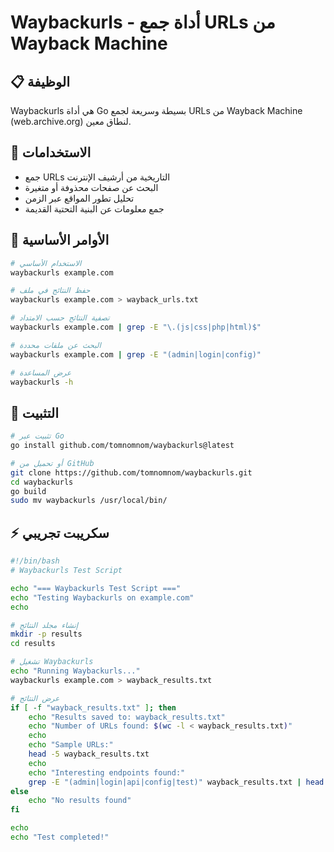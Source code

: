 # Waybackurls - أداة جمع URLs من Wayback Machine

## 📋 الوظيفة
Waybackurls هي أداة Go بسيطة وسريعة لجمع URLs من Wayback Machine (web.archive.org) لنطاق معين.

## 🚀 الاستخدامات
- جمع URLs التاريخية من أرشيف الإنترنت
- البحث عن صفحات محذوفة أو متغيرة
- تحليل تطور المواقع عبر الزمن
- جمع معلومات عن البنية التحتية القديمة

## 📝 الأوامر الأساسية
```bash
# الاستخدام الأساسي
waybackurls example.com

# حفظ النتائج في ملف
waybackurls example.com > wayback_urls.txt

# تصفية النتائج حسب الامتداد
waybackurls example.com | grep -E "\.(js|css|php|html)$"

# البحث عن ملفات محددة
waybackurls example.com | grep -E "(admin|login|config)"

# عرض المساعدة
waybackurls -h
```

## 🔧 التثبيت
```bash
# تثبيت عبر Go
go install github.com/tomnomnom/waybackurls@latest

# أو تحميل من GitHub
git clone https://github.com/tomnomnom/waybackurls.git
cd waybackurls
go build
sudo mv waybackurls /usr/local/bin/
```

## ⚡ سكريبت تجريبي
```bash
#!/bin/bash
# Waybackurls Test Script

echo "=== Waybackurls Test Script ==="
echo "Testing Waybackurls on example.com"
echo

# إنشاء مجلد النتائج
mkdir -p results
cd results

# تشغيل Waybackurls
echo "Running Waybackurls..."
waybackurls example.com > wayback_results.txt

# عرض النتائج
if [ -f "wayback_results.txt" ]; then
    echo "Results saved to: wayback_results.txt"
    echo "Number of URLs found: $(wc -l < wayback_results.txt)"
    echo
    echo "Sample URLs:"
    head -5 wayback_results.txt
    echo
    echo "Interesting endpoints found:"
    grep -E "(admin|login|api|config|test)" wayback_results.txt | head -5
else
    echo "No results found"
fi

echo
echo "Test completed!"
```
